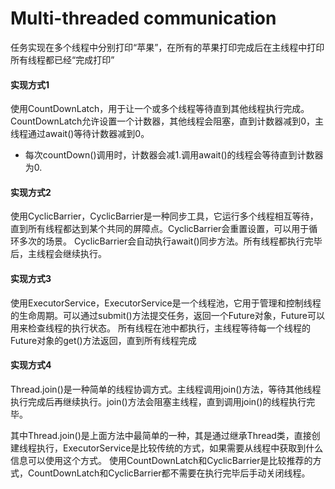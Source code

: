 # Multi-threaded communication
任务实现在多个线程中分别打印“苹果”，在所有的苹果打印完成后在主线程中打印所有线程都已经“完成打印”
#### 实现方式1
使用CountDownLatch，用于让一个或多个线程等待直到其他线程执行完成。CountDownLatch允许设置一个计数器，其他线程会阻塞，直到计数器减到0，主线程通过await()等待计数器减到0。
* 每次countDown()调用时，计数器会减1.调用await()的线程会等待直到计数器为0.
#### 实现方式2
使用CyclicBarrier，CyclicBarrier是一种同步工具，它运行多个线程相互等待，直到所有线程都达到某个共同的屏障点。CyclicBarrier会重置设置，可以用于循环多次的场景。
CyclicBarrier会自动执行await()同步方法。所有线程都执行完毕后，主线程会继续执行。
#### 实现方式3
使用ExecutorService，ExecutorService是一个线程池，它用于管理和控制线程的生命周期。可以通过submit()方法提交任务，返回一个Future对象，Future可以用来检查线程的执行状态。
所有线程在池中都执行，主线程等待每一个线程的Future对象的get()方法返回，直到所有线程完成
#### 实现方式4
Thread.join()是一种简单的线程协调方式。主线程调用join()方法，等待其他线程执行完成后再继续执行。join()方法会阻塞主线程，直到调用join()的线程执行完毕。

其中Thread.join()是上面方法中最简单的一种，其是通过继承Thread类，直接创建线程执行，ExecutorService是比较传统的方式，如果需要从线程中获取到什么信息可以使用这个方式。
使用CountDownLatch和CyclicBarrier是比较推荐的方式，CountDownLatch和CyclicBarrier都不需要在执行完毕后手动关闭线程。



